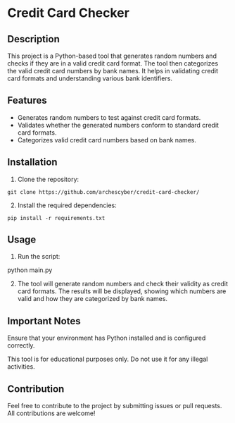 # Credit Card Checker

## Description

This project is a Python-based tool that generates random numbers and checks if they are in a valid credit card format. The tool then categorizes the valid credit card numbers by bank names. It helps in validating credit card formats and understanding various bank identifiers.

## Features

- Generates random numbers to test against credit card formats.
- Validates whether the generated numbers conform to standard credit card formats.
- Categorizes valid credit card numbers based on bank names.

## Installation

1. Clone the repository:

```
git clone https://github.com/archescyber/credit-card-checker/
```
2. Install the required dependencies:
```
pip install -r requirements.txt
```


## Usage

1. Run the script:

python main.py


2. The tool will generate random numbers and check their validity as credit card formats. The results will be displayed, showing which numbers are valid and how they are categorized by bank names.



## Important Notes

Ensure that your environment has Python installed and is configured correctly.

This tool is for educational purposes only. Do not use it for any illegal activities.


## Contribution

Feel free to contribute to the project by submitting issues or pull requests. All contributions are welcome!   
